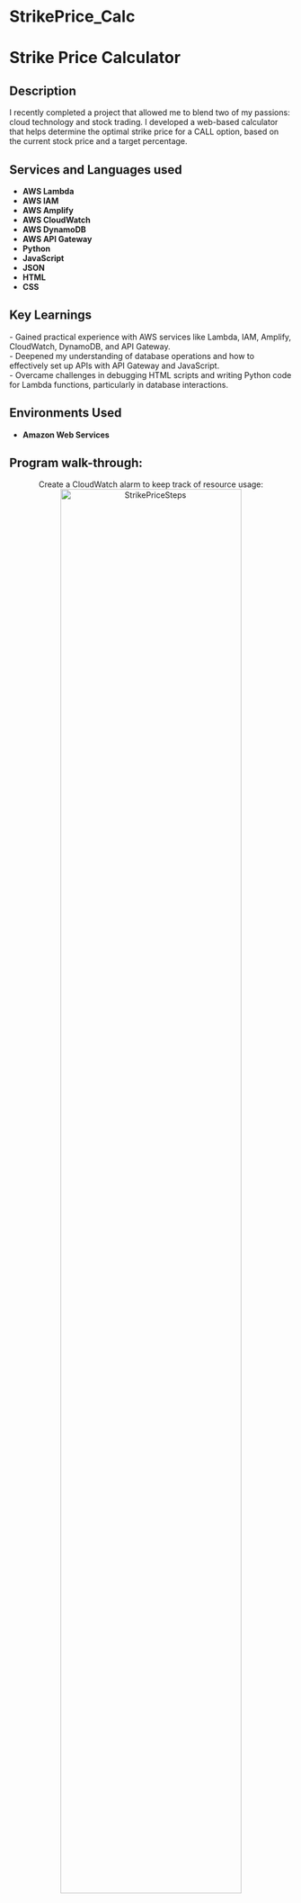 # StrikePrice_Calc

<h1>Strike Price Calculator</h1>


<h2>Description</h2>
I recently completed a project that allowed me to blend two of my passions: cloud technology and stock trading. I developed a web-based calculator that helps determine the optimal strike price for a CALL option, based on the current stock price and a target percentage.
<br />


<h2>Services and Languages used</h2>

- <b>AWS Lambda</b> 
- <b>AWS IAM</b>
- <b>AWS Amplify</b>
- <b>AWS CloudWatch</b>
- <b>AWS DynamoDB</b>
- <b>AWS API Gateway</b>
- <b>Python</b>
- <b>JavaScript</b>
- <b>JSON</b>
- <b>HTML</b>
- <b>CSS</b>

<h2>Key Learnings </h2>
- Gained practical experience with AWS services like Lambda, IAM, Amplify, CloudWatch, DynamoDB, and API Gateway. <br>
- Deepened my understanding of database operations and how to effectively set up APIs with API Gateway and JavaScript.<br>
- Overcame challenges in debugging HTML scripts and writing Python code for Lambda functions, particularly in database interactions.


<h2>Environments Used </h2>

- <b>Amazon Web Services</b>

<h2>Program walk-through:</h2>

<p align="center">
Create a CloudWatch alarm to keep track of resource usage: <br/>
<img src="https://i.imgur.com/Lxysfby.png" height="80%" width="80%" alt="StrikePriceSteps"/>
<br />

<p align="center">
Create a new user separate from root user for security purposes: <br/>
<img src="https://i.imgur.com/FMJfobZ.png" height="80%" width="80%" alt="StrikePriceSteps"/>
<img src="https://i.imgur.com/5yw5Xhr.png" height="80%" width="80%" alt="StrikePriceSteps"/>
<br />

<p align="center">
Use Amplify to host web page: <br/>
<img src="https://i.imgur.com/pvvUMym.png" height="80%" width="80%" alt="StrikePriceSteps"/>
<br />

<p align="center">
Create Dynamodb database to hold strike prices: <br/>
<img src="https://i.imgur.com/ATLNTts.png" height="80%" width="80%" alt="StrikePriceSteps"/>
<br />

<p align="center">
Write Lambda function and test: <br/>
<img src="https://i.imgur.com/nqD0iDc.png" height="80%" width="80%" alt="StrikePriceSteps"/>
<img src="https://i.imgur.com/CPaHMpt.png" height="80%" width="80%" alt="StrikePriceSteps"/>
<img src="https://i.imgur.com/K8VyztA.png" height="80%" width="80%" alt="StrikePriceSteps"/>
<br />

<p align="center">
Give Lambda function permission to write to the database: <br/>
<img src="https://i.imgur.com/IixAft6.png" height="80%" width="80%" alt="StrikePriceSteps"/>
<br />

<p align="center">
Set up API Gateway so that the lambda function can be called from Javascript <br/>
<img src="https://i.imgur.com/Xj7o8eF.png" height="80%" width="80%" alt="StrikePriceSteps"/>
<br />

<p align="center">
Front End Walkthrough and Results<br/>
<img src="https://i.imgur.com/c9OGKyo.png" height="80%" width="80%" alt="StrikePriceSteps"/>
<img src="https://i.imgur.com/ogY79Wh.png" height="80%" width="80%" alt="StrikePriceSteps"/>
<img src="https://i.imgur.com/ahtghKF.png" height="80%" width="80%" alt="StrikePriceSteps"/>
<br />



